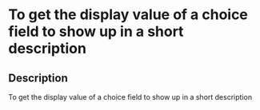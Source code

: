 # To get the display value of a choice field to show up in a short description

## Description

To get the display value of a choice field to show up in a short description
